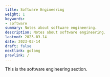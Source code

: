 ```yaml
---
title: Software Engineering
weight: 1
keywords:
- software
summary: Notes about software engineering.
description: Notes about software engineering.
lastmod: 2023-03-14
date: 2023-03-14
draft: false
nextlink: golang
prevlink: /
---
```


This is the software engineering section.